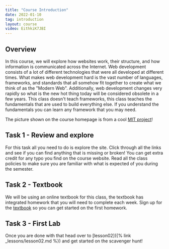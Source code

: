 ```yaml
---
title: "Course Introduction"
date: 2022-01-10
tag: introduction
layout: course
video: EithkiK7JBI
---
```


## Overview

In this course, we will explore how websites work, their structure, and how information is
communicated across the Internet. Web development consists of a lot of different technologies that
were all developed at different times. What makes web development hard is the vast number of
languages, frameworks, and standards that all somehow fit together to create what we think of as the
"Modern Web". Additionally, web development changes very rapidly so what is the new hot thing today
will be considered obsolete in a few years. This class doesn't teach frameworks, this class teaches
the fundamentals that are used to build everything else. If you understand the fundamentals you can
learn any framework that you may need.

The picture shown on the course homepage is from a cool [MIT
project](https://arts.mit.edu/reverberations-spiders-and-musical-webs/)!

## Task 1 - Review and explore

For this task all you need to do is explore the site. Click through all the links and see if you can
find anything that is missing or broken! You can get extra credit for any typo you find on the
course website. Read all the class policies to make sure you are familiar with what is expected of
you during the semester. 

## Task 2 - Textbook

We will be using an online textbook for this class, the textbook has integrated homework that you
will need to complete each week. Sign up for the [textbook]({{site.data.semester-info.textbook}})
so you can get started on the first homework.

## Task 3 - First Lab

Once you are done with that head over to [lesson02]({% link _lessons/lesson02.md %}) and get started
on the scavenger hunt!